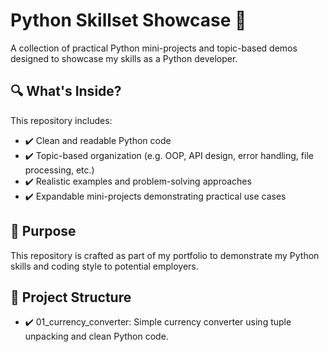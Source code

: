 # Python Skillset Showcase 🐍

A collection of practical Python mini-projects and topic-based demos designed to showcase my skills as a Python developer.

## 🔍 What's Inside?
This repository includes:

- ✔️ Clean and readable Python code
- ✔️ Topic-based organization (e.g. OOP, API design, error handling, file processing, etc.)
- ✔️ Realistic examples and problem-solving approaches
- ✔️ Expandable mini-projects demonstrating practical use cases

## 🎯 Purpose
This repository is crafted as part of my portfolio to demonstrate my Python skills and coding style to potential employers.

## 📂 Project Structure
- ✔️ 01_currency_converter: Simple currency converter using tuple unpacking and clean Python code.
    

